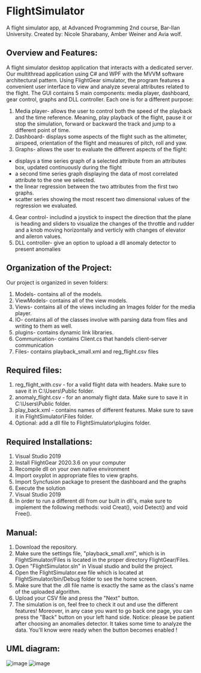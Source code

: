# FlightSimulator
A flight simulator app, at Advanced Programming 2nd course, Bar-Ilan University.
Created by: Nicole Sharabany, Amber Weiner and Avia wolf.

## Overview and Features:
A flight simulator desktop application that interacts with a dedicated server. Our multithread application using C# and WPF with the MVVM software architectural pattern. Using FlightGear simulator, the program features a convenient user interface to view and analyze several attributes related to the flight.
 The GUI contains 5 main components: media player, dashboard, gear control, graphs and DLL controller. 
Each one is for a different purpose:
1. Media player- allows the user to control both the speed of the playback and the time reference. Meaning, play playback of the flight, pause it or stop the simulation, forward or backward the track and jump to a different point of time.
2. Dashboard- displays some aspects of the flight such as the altimeter, airspeed, orientation of the flight and measures of pitch, roll and yaw.
3. Graphs- allows the user to evaluate the different aspects of the flight:
 * displays a time series graph of a selected attribute from an attributes box, updated continuously during the flight
 * a second time series graph displaying the data of most correlated attribute to the one we selected.
 * the linear regression between the two attributes from the first two graphs. 
 * scatter series showing the most rescent two dimensional values of the regression we evaluated.
4. Gear control- includind a joystick to inspect the direction that the plane is heading and sliders to visualize the changes of the throttle and rudder and a knob moving horizontally and verticly with changes of elevator and aileron values. 
5. DLL controller- give an option to upload a dll anomaly detector to present anomalies

## Organization of the Project:
Our project is organized in seven folders:
1. Models- contains all of the models.
2. ViewModels- contains all of the view models.
3. Views- contains all of the views including an Images folder for the media player.
4. IO- contains all of the classes involve with parsing data from files and writing to them as well.
5. plugins- contains dynamic link libraries.
6. Communication- contains Client.cs that handels client-server communication
7. Files- contains playback_small.xml and reg_flight.csv files

## Required files:
1. reg_flight_with.csv - for a valid flight data with headers.
Make sure to save it in C:\Users\Public folder.
2. anomaly_flight.csv - for an anomaly flight data.
Make sure to save it in C:\Users\Public folder.
4. play_back.xml - contains names of different features.
Make sure to save it in FlightSimulator\Files folder.
6. Optional: add a dll file to FlightSimulator\plugins folder.

## Required Installations:
1. Visual Studio 2019
2. Install FlightGear 2020.3.6 on your computer
3. Recompile dll on your own native environment
4. Import oxyplot in appropriate files to view graphs.
5. Import Syncfusion package to present the dashboard and the graphs
6. Execute the solution
7. Visual Studio 2019
8. In order to run a different dll from our built in dll's, make sure to implement the following methods:
void Creat(), void Detect() and void Free().

## Manual:
1. Download the repository.
2. Make sure the settings file, "playback_small.xml", which is in FlightSimulator/Files is located in the proper directory FlightGear/Files.
3. Open "FlightSimulator.sln" in Visual studio and build the project.
4. Open the FlightSimulator.exe file which is located at FlightSimulator/bin/Debug folder to see the home screen.
5. Make sure that the .dll file name is exactly the same as the class's name of the uploaded algorithm.
6. Upload your CSV file and press the "Next" button.
7. The simulation is on, feel free to check it out and use the different features!
Moreover, in any case you want to go back one page, you can press the "Back" button on your left hand side.
Notice: please be patient after choosing an anomalies detector. It takes some time to analyze the data. You'll know were ready when the button becomes enabled !

## UML diagram:
![image](https://user-images.githubusercontent.com/63461543/114775428-f6135d80-9d79-11eb-817c-cee1d28668d7.png)
![image](https://user-images.githubusercontent.com/55787064/114929298-46eb8a80-9e3c-11eb-84cc-3bebbdc15ecb.png)
